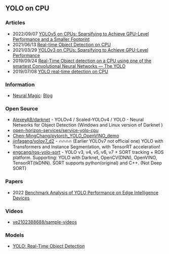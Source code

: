 ## YOLO on CPU


### Articles
- 2022/09/07 [YOLOv5 on CPUs: Sparsifying to Achieve GPU-Level Performance and a Smaller Footprint](https://neuralmagic.com/blog/benchmark-yolov5-on-cpus-with-deepsparse/)
- 2021/06/13 [Real-time Object Detection on CPU](https://towardsdatascience.com/real-time-object-detection-on-cpu-9f77d32deeaf)
- 2021/03/29 [YOLOv3 on CPUs: Sparsifying to Achieve GPU-Level Performance](https://neuralmagic.com/blog/benchmark-yolov3-on-cpus-with-deepsparse/)
- 2019/09/24 [Real-Time Object detection on a CPU using one of the smartest Convolutional Neural Networks — The YOLO](https://medium.com/@chidi.mgbara/implementing-real-time-object-detection-on-a-cpu-using-one-of-the-smartest-convolutional-neural-d31297804931)
- 2019/07/08 [YOLO real-time detection on CPU](https://pysource.com/2019/07/08/yolo-real-time-detection-on-cpu/)


### Information
- [Neural Magic](https://neuralmagic.com): [Blog](https://neuralmagic.com/blog/)


### Open Source
- [AlexeyAB/darknet](https://github.com/AlexeyAB/darknet) - YOLOv4 / Scaled-YOLOv4 / YOLO - Neural Networks for Object Detection (Windows and Linux version of Darknet )
- [open-horizon-services/service-yolo-cpu](https://github.com/open-horizon-services/service-yolo-cpu) 
- [Chen-MingChang/pytorch_YOLO_OpenVINO_demo](https://github.com/Chen-MingChang/pytorch_YOLO_OpenVINO_demo)
- [jinfagang/yolov7_d2](https://github.com/jinfagang/yolov7_d2) - 🔥🔥🔥🔥 (Earlier YOLOv7 not official one) YOLO with Transformers and Instance Segmentation, with TensorRT acceleration!
- [engcang/ros-yolo-sort](https://github.com/engcang/ros-yolo-sort) - YOLO v3, v4, v5, v6, v7 + SORT tracking + ROS platform. Supporting: YOLO with Darknet, OpenCV(DNN), OpenVINO, TensorRT(tkDNN). SORT supports python(original) and C++. (Not Deep SORT)


### Papers
- 2022 [Benchmark Analysis of YOLO Performance on Edge Intelligence Devices](https://www.mdpi.com/2410-387X/6/2/16/pdf)


### Videos
- [ve2102388688/sample-videos](https://gitee.com/ve2102388688/sample-videos)


### Models 
- [YOLO: Real-Time Object Detection](https://pjreddie.com/darknet/yolo/) 
